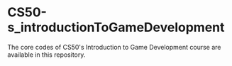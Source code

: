 # CS50-s_introductionToGameDevelopment
The core codes of CS50's Introduction to Game Development course are available in this repository.

